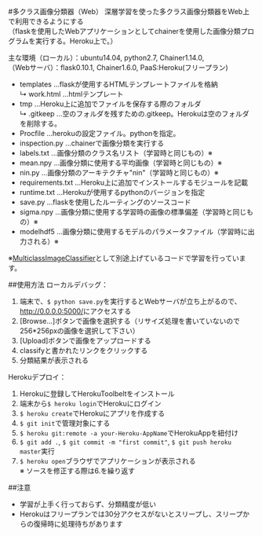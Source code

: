 #多クラス画像分類器（Web）
深層学習を使った多クラス画像分類器をWeb上で利用できるようにする  
（flaskを使用したWebアプリケーションとしてchainerを使用した画像分類プログラムを実行する。Heroku上で。）  
  
主な環境（ローカル）：ubuntu14.04, python2.7, Chainer1.14.0,  
		（Webサーバ）：flask0.10.1, Chainer1.6.0, PaaS:Heroku(フリープラン)  


* templates			...flaskが使用するHTMLテンプレートファイルを格納  
	↳	work.html		...htmlテンプレート  
* tmp				...Heroku上に追加でファイルを保存する際のフォルダ  
	↳	.gitkeep		...空のフォルダを残すための.gitkeep。Herokuは空のフォルダを削除する。  
* Procfile			...herokuの設定ファイル。pythonを指定。  
* inspection.py			...chainerで画像分類を実行する  
* labels.txt			...画像分類のクラス名リスト（学習時と同じもの）※  
* mean.npy			...画像分類に使用する平均画像（学習時と同じもの）※  
* nin.py			...画像分類のアーキテクチャ"nin"（学習時と同じもの）※  
* requirements.txt		...Heroku上に追加でインストールするモジュールを記載  
* runtime.txt			...Herokuが使用するpythonのバージョンを指定  
* save.py			...flaskを使用したルーティングのソースコード  
* sigma.npy			...画像分類に使用する学習時の画像の標準偏差（学習時と同じもの）※  
* modelhdf5			...画像分類に使用するモデルのパラメータファイル（学習時に出力される）※  
  
※[MulticlassImageClassifier](https://github.com/deveT50/MulticlassImageClassifier "多クラス画像分類器")として別途上げているコードで学習を行っています。
  
  
##使用方法
ローカルデバッグ：  
1. 端末で、`$ python save.py`を実行するとWebサーバが立ち上がるので、<http://0.0.0.0:5000/>にアクセスする  
2. [Browse...]ボタンで画像を選択する（リサイズ処理を書いていないので256*256pxの画像を選択して下さい）  
3. [Upload]ボタンで画像をアップロードする  
4. classifyと書かれたリンクをクリックする  
5. 分類結果が表示される  
  
Herokuデプロイ：  
1. Herokuに登録してHerokuToolbeltをインストール  
2. 端末から`$ heroku login`でHerokuにログイン  
3. `$ heroku create`でHerokuにアプリを作成する  
4. `$ git init`で管理対象にする  
5. `$ heroku git:remote -a your-Heroku-AppName`でHerokuAppを紐付け  
6. `$ git add .`, `$ git commit -m "first commit"`, `$ git push heroku master`実行  
7. `$ heroku open`ブラウザでアプリケーションが表示される  
※ ソースを修正する際は6.を繰り返す  
  
##注意
* 学習が上手く行っておらず、分類精度が低い
* Herokuはフリープランでは30分アクセスがないとスリープし、スリープからの復帰時に処理待ちがあります
